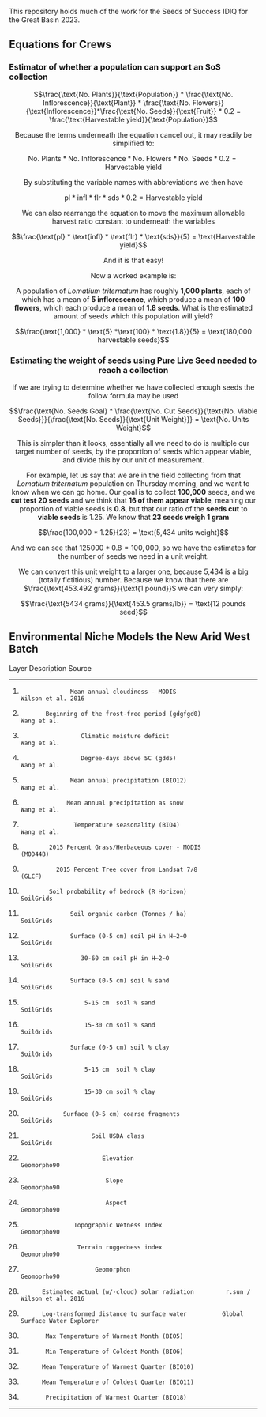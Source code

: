 This repository holds much of the work for the Seeds of Success IDIQ for the Great Basin 2023. 


## Equations for Crews

### Estimator of whether a population can support an SoS collection

<center>

$$\frac{\text{No. Plants}}{\text{Population}} * \frac{\text{No. Inflorescence}}{\text{Plant}} * \frac{\text{No. Flowers}}{\text{Inflorescence}}*\frac{\text{No. Seeds}}{\text{Fruit}} * 0.2 = \frac{\text{Harvestable yield}}{\text{Population}}$$ 

Because the terms underneath the equation cancel out, it may readily be simplified to:

$$\text{No. Plants} * \text{No. Inflorescence} *\text{No. Flowers} * \text{No. Seeds} * 0.2=\text{Harvestable yield}$$ 

By substituting the variable names with abbreviations we then have

$$\text{pl} * \text{infl} * \text{flr} * \text{sds} * 0.2 = \text{Harvestable yield}$$ 

We can also rearrange the equation to move the maximum allowable harvest ratio constant to underneath the variables

$$\frac{\text{pl} * \text{infl} * \text{flr} * \text{sds}}{5} = \text{Harvestable yield}$$ 

And it is that easy!

Now a worked example is:

A population of *Lomatium triternatum* has roughly **1,000 plants**, each of which has a mean of **5 inflorescence**, which produce a mean of **100 flowers**, which each produce a mean  of **1.8 seeds**. What is the estimated amount of seeds which this population will yield?

$$\frac{\text{1,000} * \text{5} *\text{100} * \text{1.8}}{5} = \text{180,000 harvestable seeds}$$

### Estimating the weight of seeds using Pure Live Seed needed to reach a collection

If we are trying to determine whether we have collected enough seeds the follow formula may be used

$$\frac{\text{No. Seeds Goal} * \frac{\text{No. Cut Seeds}}{\text{No. Viable Seeds}}}{\frac{\text{No. Seeds}}{\text{Unit Weight}}} = \text{No. Units Weight}$$ 

This is simpler than it looks, essentially all we need to do is multiple our target number of seeds, by the proportion of seeds which appear viable, and divide this by our unit of measurement. 

For example, let us say that we are in the field collecting from that *Lomatium triternatum* population on Thursday morning, and we want to know when we can go home. Our goal is to collect **100,000** seeds, and we **cut test 20 seeds** and we think that **16 of them appear viable**, meaning our proportion of viable seeds is **0.8**, but that our ratio of the **seeds cut** to **viable seeds** is 1.25. We know that **23 seeds weigh 1 gram**

$$\frac{100,000 * 1.25}{23} = \text{5,434 units weight}$$ 

And we can see that $125000 * 0.8 = 100,000$, so we have the estimates for the number of seeds we need in a unit weight.

We can convert this unit weight to a larger one, because 5,434 is a big (totally fictitious) number. Because we know that there are $\frac{\text{453.492 grams}}{\text{1 pound}}$ we can very simply:

$$\frac{\text{5434 grams}}{\text{453.5 grams/lb}} = \text{12 pounds seed}$$
  
</center>


## Environmental Niche Models the New Arid West Batch

Layer                        Description                                   Source
----        -------------------------------------------------   ------------------------------------
1.                   Mean annual cloudiness - MODIS                  Wilson et al. 2016
2.            Beginning of the frost-free period (gdgfgd0)              Wang et al.
3.                      Climatic moisture deficit                       Wang et al.
4.                      Degree-days above 5C (gdd5)                     Wang et al.
5.                   Mean annual precipitation (BIO12)                  Wang et al.
6.                  Mean annual precipitation as snow                   Wang et al.
7.                    Temperature seasonality (BIO4)                    Wang et al.
8.             2015 Percent Grass/Herbaceous cover - MODIS               (MOD44B)
9.               2015 Percent Tree cover from Landsat 7/8                 (GLCF)
10.             Soil probability of bedrock (R Horizon)                  SoilGrids
11.                   Soil organic carbon (Tonnes / ha)                  SoilGrids
12.                   Surface (0-5 cm) soil pH in H~2~O                  SoilGrids
13.                      30-60 cm soil pH in H~2~O                       SoilGrids
14.                   Surface (0-5 cm) soil % sand                       SoilGrids
15.                       5-15 cm  soil % sand                           SoilGrids
16.                       15-30 cm soil % sand                           SoilGrids
17.                   Surface (0-5 cm) soil % clay                       SoilGrids
18.                       5-15 cm  soil % clay                           SoilGrids
19.                       15-30 cm soil % clay                           SoilGrids
20.                 Surface (0-5 cm) coarse fragments                    SoilGrids
21.                         Soil USDA class                              SoilGrids
28.                            Elevation                                Geomorpho90
29.                             Slope                                   Geomorpho90
30.                             Aspect                                  Geomorpho90
31.                    Topographic Wetness Index                        Geomorpho90
32.                     Terrain ruggedness index                        Geomorpho90
33.                          Geomorphon                                 Geomoprho90
34.           Estimated actual (w/-cloud) solar radiation         r.sun / Wilson et al. 2016
35.           Log-transformed distance to surface water          Global Surface Water Explorer
36.            Max Temperature of Warmest Month (BIO5)       
37.            Min Temperature of Coldest Month (BIO6)
38.           Mean Temperature of Warmest Quarter (BIO10)
39.           Mean Temperature of Coldest Quarter (BIO11)
40.            Precipitation of Warmest Quarter (BIO18)
----      ---------------------------------------------------   ----------------------------------

